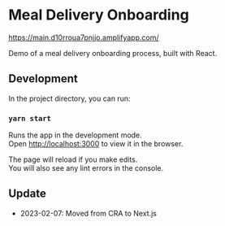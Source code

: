 # Meal Delivery Onboarding

https://main.d10rroua7pnjjo.amplifyapp.com/

Demo of a meal delivery onboarding process, built with React.

## Development

In the project directory, you can run:

### `yarn start`

Runs the app in the development mode.\
Open [http://localhost:3000](http://localhost:3000) to view it in the browser.

The page will reload if you make edits.\
You will also see any lint errors in the console.

## Update

- 2023-02-07: Moved from CRA to Next.js
